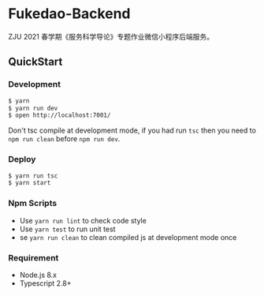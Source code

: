 # Fukedao-Backend

ZJU 2021 春学期《服务科学导论》专题作业微信小程序后端服务。

## QuickStart

### Development

```bash
$ yarn
$ yarn run dev
$ open http://localhost:7001/
```

Don't tsc compile at development mode, if you had run `tsc` then you need to `npm run clean` before `npm run dev`.

### Deploy

```bash
$ yarn run tsc
$ yarn start
```

### Npm Scripts

- Use `yarn run lint` to check code style
- Use `yarn test` to run unit test
- se `yarn run clean` to clean compiled js at development mode once

### Requirement

- Node.js 8.x
- Typescript 2.8+
